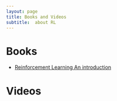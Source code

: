 ```yaml
---
layout: page
title: Books and Videos
subtitle:  about RL
---
```

# Books
* [Reinforcement Learning An introduction](https://rl.qiwihui.com/zh_CN/latest/partII/index.html)

# Videos